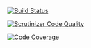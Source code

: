 
[![Build Status](https://travis-ci.org/zrayev/sf_football.svg?branch=dev)](https://travis-ci.org/zrayev/sf_football)

[![Scrutinizer Code Quality](https://scrutinizer-ci.com/g/zrayev/sf_football/badges/quality-score.png?b=dev)](https://scrutinizer-ci.com/g/zrayev/sf_football/?branch=dev)

[![Code Coverage](https://scrutinizer-ci.com/g/zrayev/sf_football/badges/coverage.png?b=dev)](https://scrutinizer-ci.com/g/zrayev/sf_football/?branch=dev)

